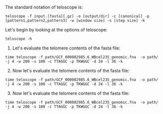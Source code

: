 The standard notation of teloscope is:
``` 
teloscope -f input.[fasta][.gz] -o [output/dir] -c [canonical] -p [pattern1,pattern2,pattern3] -w [window size] -s [step size] -k
```

Let's begin by looking at the options of teloscope:
```
teloscope -h
```

1. Let's evaluate the telomere contents of the fasta file:
```
time teloscope -f path/GCF_000002985.6_WBcel235_genomic.fna  -o path/ -j 4 -w 200 -s 100 -c TTAGGC -p TKWGGC -d 24 -l 36 -k

```

2. Now let's evaluate the telomere contents of the fasta file:
```
time teloscope -f path/GCF_000002985.6_WBcel235_genomic.fna  -o path/ -j 4 -w 200 -s 100 -c TTAGGC -p TKWGGC -d 24 -l 36 -k

```

3. Now let's evaluate the telomere contents of the fasta file:
```
time teloscope -f path/GCF_000002985.6_WBcel235_genomic.fna  -o path/ -j 4 -w 200 -s 100 -c TTAGGC -p TKWGGC -d 24 -l 36 -k

```
